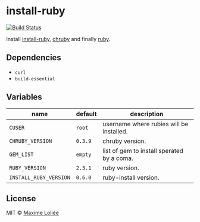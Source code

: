 # install-ruby

[![Build Status](https://travis-ci.org/loliee/install-scripts.svg?branch=master)](https://travis-ci.org/loliee/install-scripts)

Install [install-ruby](https://github.com/coreos/install-ruby), [chruby](https://github.com/postmodern/chruby) and 
finally [ruby](https://www.ruby-lang.org/en/).

## Dependencies

- `curl`
- `build-essential`

## Variables

name             | default   | description
-----------------|-----------|----------------------------------
`CUSER` | `root` | username where rubies will be installed.
`CHRUBY_VERSION` | `0.3.9` | chruby version.
`GEM_LIST`       | `empty`  | list of gem to install sperated by a coma.
`RUBY_VERSION` | `2.3.1` | ruby version.
`INSTALL_RUBY_VERSION` | `0.6.0` | ruby-install version.

## License

MIT © [Maxime Loliée](https://github.com/loliee/)
